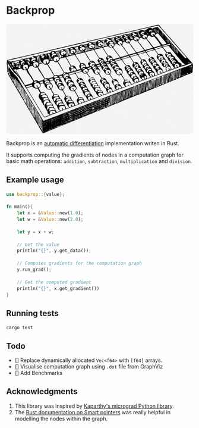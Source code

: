 # Backprop

![Abacus illustration](docs/illustration.png)

Backprop is an [automatic differentiation](https://en.wikipedia.org/wiki/Automatic_differentiation) implementation writen in Rust. 

It supports computing the gradients of nodes in a computation graph for basic math operations: `addition`, `subtraction`, `multiplication` and `division`.

## Example usage 

```rust
use backprop::{value};

fn main(){
    let x = &Value::new(1.0);
    let w = &Value::new(2.0);
    
    let y = x + w;

    // Get the value
    println("{}", y.get_data());
    
    // Computes gradients for the computation graph
    y.run_grad();

    // Get the computed gradient
    println("{}", x.get_gradient())
}
```

## Running tests

```shell
cargo test
```

## Todo

- [] Replace dynamically allocated `Vec<f64>` with `[f64]` arrays.
- [] Visualise computation graph using `.dot` file from GraphViz
- [] Add Benchmarks

## Acknowledgments

1. This library was inspired by [Kaparthy's micrograd Python library](https://github.com/karpathy/micrograd).
2. The [Rust documentation on Smart pointers](https://doc.rust-lang.org/book/ch15-00-smart-pointers.html) was really helpful in modelling the nodes within the graph.